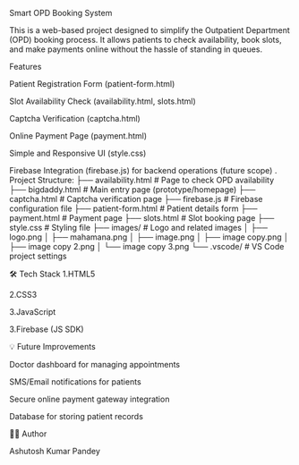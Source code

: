 Smart OPD Booking System

This is a web-based project designed to simplify the Outpatient Department (OPD) booking process.
It allows patients to check availability, book slots, and make payments online without the hassle of standing in queues.

 Features

Patient Registration Form (patient-form.html)

Slot Availability Check (availability.html, slots.html)

Captcha Verification (captcha.html)

Online Payment Page (payment.html)

Simple and Responsive UI (style.css)

Firebase Integration (firebase.js) for backend operations (future scope) 
.
Project Structure:
├── availability.html       # Page to check OPD availability
├── bigdaddy.html           # Main entry page (prototype/homepage)
├── captcha.html            # Captcha verification page
├── firebase.js             # Firebase configuration file
├── patient-form.html       # Patient details form
├── payment.html            # Payment page
├── slots.html              # Slot booking page
├── style.css               # Styling file
├── images/                 # Logo and related images
│   ├── logo.png
│   ├── mahamana.png
│   ├── image.png
│   ├── image copy.png
│   ├── image copy 2.png
│   └── image copy 3.png
└── .vscode/                # VS Code project settings  

🛠️ Tech Stack
1.HTML5

2.CSS3

3.JavaScript

3.Firebase (JS SDK)

💡 Future Improvements

Doctor dashboard for managing appointments

SMS/Email notifications for patients

Secure online payment gateway integration

Database for storing patient records

👨‍💻 Author

Ashutosh Kumar Pandey
